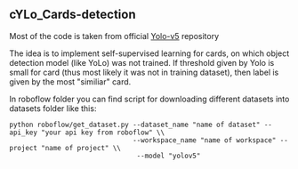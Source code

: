 ## cYLo_Cards-detection
Most of the code is taken from official [Yolo-v5](https://github.com/ultralytics/yolov5) repository


The idea is to implement self-supervised learning for cards, on which object detection model (like YoLo) was not trained. If threshold given by Yolo is small for card (thus most likely it was not in training dataset), then label is given by the most "similiar" card.

In roboflow folder you can find script for downloading different datasets into datasets folder like this:

```
python roboflow/get_dataset.py --dataset_name "name of dataset" --api_key "your api key from roboflow" \\
                               --workspace_name "name of workspace" --project "name of project" \\
                                --model "yolov5"
```